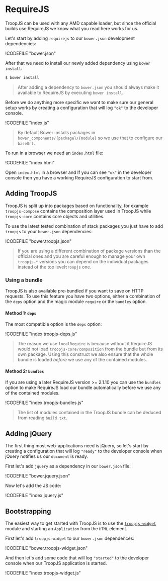 # RequireJS

TroopJS can be used with any AMD capable loader, but since the official builds use RequireJS we know what you read here works for us.

Let's start by adding `requirejs` to our `bower.json` development dependencies:

!CODEFILE "bower.json"

After that we need to install our newly added dependency using `bower install`:

```bash
$ bower install
```

> After adding a dependency to `bower.json` you should always make it available to RequireJS by executing `bower install`.

Before we do anything more specific we want to make sure our general setup works by creating a configuration that will log `"ok"` to the developer console.

!CODEFILE "index.js"

> By default Bower installs packages in `bower_components/{package}/{module}` so we use that to configure our `baseUrl`.

To run in a browser we need an `index.html` file:

!CODEFILE "index.html"

Open `index.html` in a browser and If you can see `"ok"` in the developer console then you have a working RequireJS configuration to start from.

## Adding TroopJS

TroopJS is split up into packages based on functionality, for example `troopjs-compose` contains the composition layer used in TroopJS while `troopjs-core` contains core objects and utilities.

To use the latest tested combination of stack packages you just have to add `troopjs` to your `bower.json` dependencies:

!CODEFILE "bower.troopjs.json"

> If you are using a different combination of package versions than the official ones and you are careful enough to manage your own `troopjs-*` versions you can depend on the individual packages instead of the top level`troopjs` one.

### Using a bundle

TroopJS is also available pre-bundled if you want to save on HTTP requests. To use this feature you have two options, either a combination of the `deps` option and the magic module `require` or the `bundles` option.

#### Method 1: `deps`

The most compatible option is the `deps` option:

!CODEFILE "index.troopjs-deps.js"

> The reason we use `localRequire` is because without it RequireJS would not load `troopjs-core/composition` from the bundle but from its own package. Using this construct we also ensure that the whole bundle is loaded _before_ we use any of the contained modules.

#### Method 2: `bundles`

If you are using a later RequireJS version >= 2.1.10 you can use the `bundles` option to make RequireJS load our bundle automatically before we use any of the contained modules.

!CODEFILE "index.troopjs-bundles.js"

> The list of modules contained in the TroopJS bundle can be deduced from reading `build.txt`.

## Adding jQuery

The first thing most web-applications need is jQuery, so let's start by creating a configuration that will log `"ready"` to the developer console when jQuery notifies us our `document` is ready.

First let's add `jquery` as a dependency in our `bower.json` file:

!CODEFILE "bower.jquery.json"

Now let's add the JS code:

!CODEFILE "index.jquery.js"

## Bootstrapping

The easiest way to get started with TroopJS is to use the [`troopjs-widget`](http://troopjs.com/troopjs-widget/) module and starting an `Application` from the `HTML` element.

First let's add `troopjs-widget` to our `bower.json` dependences:

!CODEFILE "bower.troopjs-widget.json"

And then let's add some code that will log `"started"` to the developer console when our TroopJS application is started.

!CODEFILE "index.troopjs-widget.js"